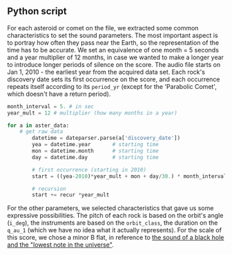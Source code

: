 ## Python script
For each asteroid or comet on the file, we extracted some common characteristics to set the sound parameters. The most important aspect is to portray how often they pass near the Earth, so the representation of the time has to be accurate. We set an equivalence of one month = 5 seconds and a year multiplier of 12 months, in case we wanted to make a longer year to introduce longer periods of silence on the score. The audio file starts on Jan 1, 2010 - the earliest year from the acquired data set. Each rock's discovery date sets its first occurrence on the score, and each occurrence repeats itself according to its `period_yr` (except for the 'Parabolic Comet', which doesn't have a return period).

```python
month_interval = 5. # in sec
year_mult = 12 # multiplier (how many months in a year)

for a in aster_data:
    # get raw data
		datetime = dateparser.parse(a['discovery_date'])
		yea = datetime.year       # starting time
		mon = datetime.month      # starting time
		day = datetime.day        # starting time

		# first occurrence (starting in 2010)
		start = ((yea-2010)*year_mult + mon + day/30.) * month_interval

		# recursion
		start += recur *year_mult
```

For the other parameters, we selected characteristics that gave us some expressive possibilities. The pitch of each rock is based on the orbit's angle (`i_deg`), the instruments are based on the `orbit_class`, the duration on the `q_au_1` (which we have no idea what it actually represents). For the scale of this score, we chose a minor B flat, in reference to [the sound of a black hole and the "lowest note in the universe"](http://www.nytimes.com/2003/09/16/science/music-of-the-heavens-turns-out-to-sound-a-lot-like-a-b-flat.html).
